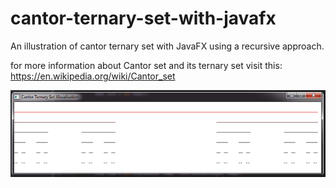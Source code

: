 # cantor-ternary-set-with-javafx
An illustration of cantor ternary set with JavaFX using a recursive approach.


for more information about Cantor set and its ternary set visit this: https://en.wikipedia.org/wiki/Cantor_set

![alt text](https://github.com/a-bolt-of-lightning/cantor-ternary-set-with-javafx/blob/master/images/cantorTernarySet.png)
